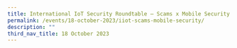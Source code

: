 ```yaml
---
title: International IoT Security Roundtable – Scams x Mobile Security
permalink: /events/18-october-2023/iiot-scams-mobile-security/
description: ""
third_nav_title: 18 October 2023
---
```


